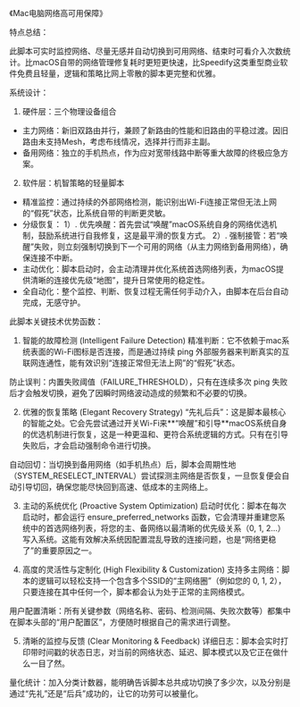 《Mac电脑网络高可用保障》

特点总结：

此脚本可实时监控网络、尽量无感并自动切换到可用网络、结束时可看介入次数统计。比macOS自带的网络管理修复耗时更短更快速，比Speedify这类重型商业软件免费且轻量，逻辑和策略比网上零散的脚本更完整和优雅。

系统设计：

1. 硬件层：三个物理设备组合

 - 主力网络：新旧双路由并行，兼顾了新路由的性能和旧路由的平稳过渡。因旧路由未支持Mesh，考虑布线情况，选择并行而非主副。
 - 备用网络：独立的手机热点，作为应对宽带线路中断等重大故障的终极应急方案。

2. 软件层：机智策略的轻量脚本

- 精准监控：通过持续的外部网络检测，能识别出Wi-Fi连接正常但无法上网的“假死”状态，比系统自带的判断更灵敏。
- 分级恢复：
    1）. 优先唤醒：首先尝试“唤醒”macOS系统自身的网络优选机制，鼓励系统进行自我修复，这是最平滑的恢复方式。
    2）. 强制接管：若“唤醒”失败，则立刻强制切换到下一个可用的网络（从主力网络到备用网络），确保连接不中断。
- 主动优化：脚本启动时，会主动清理并优化系统首选网络列表，为macOS提供清晰的连接优先级“地图”，提升日常使用的稳定性。
- 全自动化：整个监控、判断、恢复过程无需任何手动介入，由脚本在后台自动完成，无感守护。


此脚本关键技术优势函数：

1. 智能的故障检测 (Intelligent Failure Detection)
精准判断：它不依赖于mac系统表面的Wi-Fi图标是否连接，而是通过持续 ping 外部服务器来判断真实的互联网连通性，能有效识别“连接正常但无法上网”的“假死”状态。

防止误判：内置失败阈值（FAILURE_THRESHOLD），只有在连续多次 ping 失败后才会触发切换，避免了因瞬时网络波动造成的频繁和不必要的切换。

2. 优雅的恢复策略 (Elegant Recovery Strategy)
“先礼后兵”：这是脚本最核心的智能之处。它会先尝试通过开关Wi-Fi来**“唤醒”和引导**macOS系统自身的优选机制进行恢复，这是一种更温和、更符合系统逻辑的方式。只有在引导失败后，才会启动强制命令进行切换。

自动回切：当切换到备用网络（如手机热点）后，脚本会周期性地（SYSTEM_RESELECT_INTERVAL）尝试探测主网络是否恢复，一旦恢复便会自动引导切回，确保您能尽快回到高速、低成本的主网络上。

3. 主动的系统优化 (Proactive System Optimization)
启动时优化：脚本在每次启动时，都会运行 ensure_preferred_networks 函数，它会清理并重建您系统中的首选网络列表，将您的主、备网络以最清晰的优先级关系（0, 1, 2...）写入系统。这能有效解决系统因配置混乱导致的连接问题，也是“网络更稳了”的重要原因之一。

4. 高度的灵活性与定制化 (High Flexibility & Customization)
支持多主网络：脚本的逻辑可以轻松支持一个包含多个SSID的“主网络圈”（例如您的 0, 1, 2），只要连接在其中任何一个，脚本都会认为处于正常的主网络模式。

用户配置清晰：所有关键参数（网络名称、密码、检测间隔、失败次数等）都集中在脚本头部的“用户配置区”，方便随时根据自己的需求进行调整。

5. 清晰的监控与反馈 (Clear Monitoring & Feedback)
详细日志：脚本会实时打印带时间戳的状态日志，对当前的网络状态、延迟、脚本模式以及它正在做什么一目了然。

量化统计：加入分类计数器，能明确告诉脚本总共成功切换了多少次，以及分别是通过“先礼”还是“后兵”成功的，让它的功劳可以被量化。


